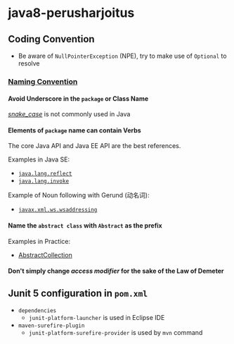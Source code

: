 # java8-perusharjoitus
## Coding Convention
* Be aware of `NullPointerException` (NPE), try to make use of `Optional` to resolve

### [Naming Convention](https://www.oracle.com/java/technologies/javase/codeconventions-namingconventions.html)

#### Avoid Underscore in the `package` or Class Name
[*snake_case*](#) is not commonly used in Java

#### Elements of `package` name can contain Verbs

The core Java API and Java EE API are the best references.

Examples in Java SE:
* [`java.lang.reflect`](https://docs.oracle.com/javase/8/docs/api/java/lang/reflect/package-frame.html)
* [`java.lang.invoke`](https://docs.oracle.com/javase/8/docs/api/java/lang/invoke/package-frame.html)

Example of Noun following with Gerund (动名词):
* [`javax.xml.ws.wsaddressing`](https://docs.oracle.com/javaee/7/api/javax/xml/ws/wsaddressing/package-frame.html)



#### Name the `abstract class` with `Abstract` as the prefix
Examples in Practice:
* [AbstractCollection](https://docs.oracle.com/javase/8/docs/api/java/util/AbstractCollection.html)

#### Don't simply change *access modifier* for the sake of the Law of Demeter

## Junit 5 configuration in `pom.xml`
* `dependencies`
  * `junit-platform-launcher` is used in Eclipse IDE
* `maven-surefire-plugin`
  * `junit-platform-surefire-provider` is used by `mvn` command
